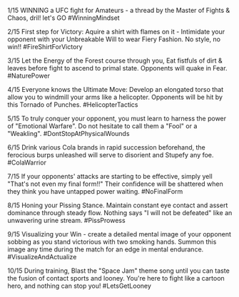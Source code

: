 1/15 WINNING a UFC fight for Amateurs - a thread by the Master of Fights & Chaos, dril! let's GO #WinningMindset

2/15 First step for Victory: Aquire a shirt with flames on it - Intimidate your opponent with your Unbreakable Will to wear Fiery Fashion. No style, no win!! #FireShirtForVictory

3/15 Let the Energy of the Forest course through you, Eat fistfuls of dirt & leaves before fight to ascend to primal state. Opponents will quake in Fear. #NaturePower

4/15 Everyone knows the Ultimate Move: Develop an elongated torso that allow you to windmill your arms like a helicopter. Opponents will be hit by this Tornado of Punches. #HelicopterTactics

5/15 To truly conquer your opponent, you must learn to harness the power of "Emotional Warfare". Do not hesitate to call them a "Fool" or a "Weakling". #DontStopAtPhysicalWounds

6/15 Drink various Cola brands in rapid succession beforehand, the ferocious burps unleashed will serve to disorient and Stupefy any foe. #ColaWarrior

7/15 If your opponents' attacks are starting to be effective, simply yell "That's not even my final form!!" Their confidence will be shattered when they think you have untapped power waiting. #NoFinalForm

8/15 Honing your Pissing Stance. Maintain constant eye contact and assert dominance through steady flow. Nothing says "I will not be defeated" like an unwavering urine stream. #PissProwess

9/15 Visualizing your Win - create a detailed mental image of your opponent sobbing as you stand victorious with two smoking hands. Summon this image any time during the match for an edge in mental endurance. #VisualizeAndActualize

10/15 During training, Blast the "Space Jam" theme song until you can taste the fusion of contact sports and looney. You're here to fight like a cartoon hero, and nothing can stop you! #LetsGetLooney